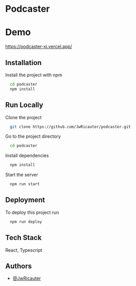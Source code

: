 # Podcaster



# Demo

https://podcaster-xi.vercel.app/

## Installation

Install the project with npm

```bash
  cd podcaster
  npm install 
```
    
## Run Locally

Clone the project

```bash
  git clone https://github.com/JwRicauter/podcaster.git
```

Go to the project directory

```bash
  cd podcaster
```

Install dependencies

```bash
  npm install
```

Start the server

```bash
  npm run start
```


## Deployment

To deploy this project run

```bash
  npm run deploy
```

## Tech Stack

React, Typescript



## Authors

- [@JwRicauter](https://www.github.com/JwRicauter)